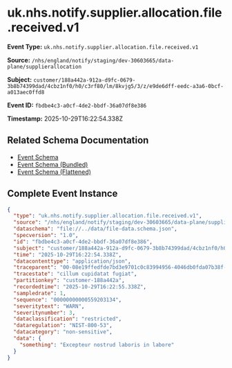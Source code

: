 # uk.nhs.notify.supplier.allocation.file.received.v1

**Event Type:** `uk.nhs.notify.supplier.allocation.file.received.v1`

**Source:** `/nhs/england/notify/staging/dev-30603665/data-plane/supplierallocation`

**Subject:** `customer/188a442a-912a-d9fc-0679-3b8b74399dad/4cbz1nf0/h0/c3rf80/lm/8kvjg5/3/z/e9de6dff-eedc-a3a6-0bcf-a013aec0ffd8`

**Event ID:** `fbdbe4c3-a0cf-4de2-bbdf-36a07df8e386`

**Timestamp:** 2025-10-29T16:22:54.338Z

## Related Schema Documentation

- [Event Schema](../file-received.schema.md)
- [Event Schema (Bundled)](../file-received.bundle.schema.md)
- [Event Schema (Flattened)](../file-received.flattened.schema.md)

## Complete Event Instance

```json
{
  "type": "uk.nhs.notify.supplier.allocation.file.received.v1",
  "source": "/nhs/england/notify/staging/dev-30603665/data-plane/supplierallocation",
  "dataschema": "file://../data/file-data.schema.json",
  "specversion": "1.0",
  "id": "fbdbe4c3-a0cf-4de2-bbdf-36a07df8e386",
  "subject": "customer/188a442a-912a-d9fc-0679-3b8b74399dad/4cbz1nf0/h0/c3rf80/lm/8kvjg5/3/z/e9de6dff-eedc-a3a6-0bcf-a013aec0ffd8",
  "time": "2025-10-29T16:22:54.338Z",
  "datacontenttype": "application/json",
  "traceparent": "00-08e19ffedfde7bd3e9701c0c83994956-4046db0fda07b38f-01",
  "tracestate": "cillum cupidatat fugiat",
  "partitionkey": "customer-188a442a",
  "recordedtime": "2025-10-29T16:22:55.338Z",
  "sampledrate": 1,
  "sequence": "00000000000559203134",
  "severitytext": "WARN",
  "severitynumber": 3,
  "dataclassification": "restricted",
  "dataregulation": "NIST-800-53",
  "datacategory": "non-sensitive",
  "data": {
    "something": "Excepteur nostrud laboris in labore"
  }
}
```
